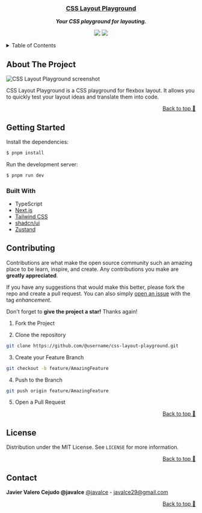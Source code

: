 <div align="center">

### [CSS Layout Playground](https://github.com/javalce/css-layout-playground)

**_Your CSS playground for layouting._**

</div>

<div align="center">

![](https://img.shields.io/badge/Contributions-Welcome-brightgreen.svg)
![](https://img.shields.io/badge/Maintained%3F-Yes-brightgreen.svg)

</div>

<!-- TABLE OF CONTENTS -->

<details>
  <summary>Table of Contents</summary>
  <ol>
    <li><a href="#about-the-project">About The Project</a></li>
    <li>
      <a href="#getting-started">Getting Started</a>
      <ul>
        <li><a href="#built-with">Built With</a></li>
      </ul>
    </li>
    <li><a href="#contributing">Contributing</a></li>
    <li><a href="#license">License</a></li>
    <li><a href="#contact">Contact</a></li>
  </ol>
</details>

## About The Project

![CSS Layout Playground screenshot](https://github.com/javalce/css-layout-playground/assets/56077652/bd29dff5-c287-448b-91bd-ed8196f52d5c)

CSS Layout Playground is a CSS playground for flexbox layout. It allows you to quickly test your layout ideas and translate them into code.

<p align="right"><a href="#top">Back to top 🔼</a></p>

## Getting Started

Install the dependencies:

```sh
$ pnpm install
```

Run the development server:

```sh
$ pnpm run dev
```

### Built With

- TypeScript
- [Next.js](https://nextjs.org/)
- [Tailwind CSS](https://tailwindcss.com/)
- [shadcn/ui](https://ui.shadcn.com/)
- [Zustand](https://zustand.surge.sh/)

## Contributing

Contributions are what make the open source community such an amazing place to be learn, inspire, and create. Any contributions you make are **greatly appreciated**.

If you have any suggestions that would make this better, please fork the repo and create a pull request. You can also simply [open an issue](https://github.com/javalce/css-layout-playground/issues) with the tag _enhancement_.

Don't forget to **give the project a star!** Thanks again!

1. Fork the Project

2. Clone the repository

```bash
git clone https://github.com/@username/css-layout-playground.git
```

3. Create your Feature Branch

```bash
git checkout -b feature/AmazingFeature
```

4. Push to the Branch

```bash
git push origin feature/AmazingFeature
```

5. Open a Pull Request

<p align="right"><a href="#top">Back to top 🔼</a></p>

## License

Distribution under the MIT License. See `LICENSE` for more information.

<p align="right"><a href="#top">Back to top 🔼</a></p>

## Contact

**Javier Valero Cejudo @javalce**
[@javalce](https://twitter.com/javalce) - javalce29@gmail.com

<p align="right"><a href="#top">Back to top 🔼</a></p>
